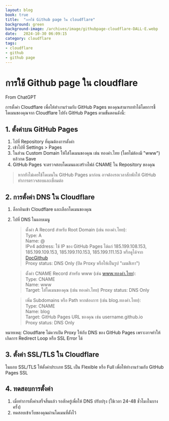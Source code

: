 ```yaml
---
layout: blog
book: true
title:  "การใช้ Github page ใน cloudflare"
background: green
background-image: /archives/image/githubpage-cloudflare-DALL·E.webp
date:   2024-10-30 06:09:15
category: cloudflare
tags:
- cloudflare
- github
- github page
---
```


# การใช้ Github page ใน cloudflare

From ChatGPT  

การตั้งค่า Cloudflare เพื่อให้ทำงานร่วมกับ GitHub Pages ของคุณสามารถทำได้โดยการชี้โดเมนของคุณจาก Cloudflare ไปยัง GitHub Pages ตามขั้นตอนดังนี้:

## 1. ตั้งค่าบน GitHub Pages
1. ไปที่ Repository ที่คุณต้องการตั้งค่า
2. เข้าไปที่ Settings > Pages
3. ในส่วน Custom Domain ให้ใส่โดเมนของคุณ เช่น ทองคำ.ไทย (โดยไม่ต้องมี "www") แล้วกด Save
4.  GitHub Pages จะตรวจสอบโดเมนและสร้างไฟล์ CNAME ใน Repository ของคุณ  

> หากยังไม่เคยใช้โดเมนใน GitHub Pages มาก่อน อาจต้องรอเวลาสักพักให้ GitHub ทำการตรวจสอบและเชื่อมต่อ

## 2. การตั้งค่า DNS ใน Cloudflare
1. ล็อกอินเข้า Cloudflare และเลือกโดเมนของคุณ
2. ไปที่ DNS ในแถบเมนู
   > ตั้งค่า A Record สำหรับ Root Domain (เช่น ทองคำ.ไทย):  
      Type: A  
      Name: @  
      IPv4 address: ใช้ IP ของ GitHub Pages ได้แก่ 185.199.108.153, 185.199.109.153, 185.199.110.153, 185.199.111.153 หรือดูได้จาก [DocGithub](https://docs.github.com/en/pages/configuring-a-custom-domain-for-your-github-pages-site/managing-a-custom-domain-for-your-github-pages-site#configuring-an-apex-domain)  
      Proxy status: DNS Only (ปิด Proxy หรือให้เป็นรูป "เมฆสีเทา")  

   > ตั้งค่า CNAME Record สำหรับ www (เช่น www.ทองคำ.ไทย):  
      Type: CNAME  
      Name: www  
      Target: ใส่โดเมนของคุณ (เช่น ทองคำ.ไทย)
      Proxy status: DNS Only  

   > เพิ่ม Subdomains หรือ Path หากต้องการ (เช่น blog.ทองคำ.ไทย):  
      Type: CNAME  
      Name: blog  
      Target: GitHub Pages URL ของคุณ เช่น username.github.io  
      Proxy status: DNS Only  
   
หมายเหตุ: Cloudflare ไม่ควรเปิด Proxy ให้กับ DNS ของ GitHub Pages เพราะอาจทำให้เกิดการ Redirect Loop หรือ SSL Error ได้  

## 3. ตั้งค่า SSL/TLS ใน Cloudflare
ในแถบ SSL/TLS ให้ตั้งค่าประเภท SSL เป็น Flexible หรือ Full เพื่อให้ทำงานร่วมกับ GitHub Pages SSL  
## 4. ทดสอบการตั้งค่า
1. เมื่อทำการตั้งค่าเสร็จสิ้นแล้ว รอสักครู่เพื่อให้ DNS ปรับปรุง (ใช้เวลา 24-48 ชั่วโมงในบางครั้ง)
2. ทดสอบเข้าเว็บของคุณผ่านโดเมนที่ตั้งไว้
